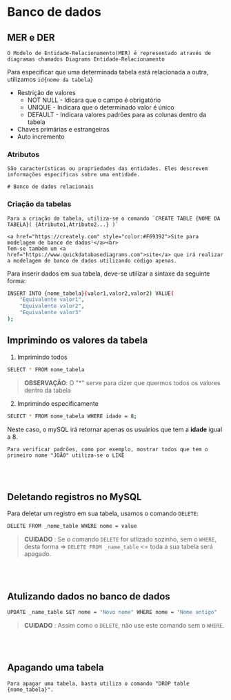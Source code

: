 # Banco de dados

## MER e DER
    O Modelo de Entidade-Relacionamento(MER) é representado através de diagramas chamados Diagrams Entidade-Relacionamento


Para especificar que uma determinada tabela está relacionada a outra, utilizamos `id{nome da tabela}` 

        
- Restrição de valores
    - NOT NULL - Idicara que o campo é obrigatório
    - UNIQUE - Indicara que o determinado valor é único
    - DEFAULT - Indicara valores padrões para as colunas dentro da tabela
- Chaves primárias e estrangeiras
- Auto incremento


### Atributos
    São características ou propriedades das entidades. Eles descrevem informações específicas sobre uma entidade.

    # Banco de dados relacionais


### Criação da tabelas
    Para a criação da tabela, utiliza-se o comando `CREATE TABLE {NOME DA TABELA}( {Atributo1,Atributo2...} )`

    <a href="https://creately.com" style="color:#F69392">Site para modelagem de banco de dados¹</a><br>
    Tem-se também um <a href="https://www.quickdatabasediagrams.com">site</a> que irá realizar a modelagem de banco de dados utilizando código apenas. 

Para inserir dados em sua tabela, deve-se utilizar a sintaxe da seguinte forma:
````bash
INSERT INTO {nome_tabela}(valor1,valor2,valor2) VALUE(
    "Equivalente valor1",
    "Equivalente valor2",
    "Equivalente valor3"
);
````

## Imprimindo os valores da tabela

1. Imprimindo todos

````bash
SELECT * FROM nome_tabela
````
>**OBSERVAÇÃO**: O "\*" serve para dizer que quermos todos os valores dentro da tabela

2. Imprimindo especificamente
````bash
SELECT * FROM nome_tabela WHERE idade = 8; 
````
Neste caso, o mySQL irá retornar apenas os usuários que tem a **idade** igual a 8. 

    Para verificar padrões, como por exemplo, mostrar todos que tem o primeiro nome "JOÃO" utiliza-se o LIKE
<br>
<br>

## Deletando registros no MySQL

Para deletar um registro em sua tabela, usamos o comando `DELETE`:
````bash
DELETE FROM _nome_table WHERE nome = value
````
>**CUIDADO** : Se o comando `DELETE` for utlizado sozinho, sem o `WHERE`, desta forma => `DELETE FROM _name_table` <= toda a sua tabela será apagado. 

<br>
<br>

## Atulizando dados no banco de dados

````bash
UPDATE _name_table SET nome = "Novo nome" WHERE nome = "Nome antigo"
````

>**CUIDADO** : Assim como o `DELETE`, não use este comando sem o `WHERE`.

<br>
<br>

## Apagando uma tabela
    Para apagar uma tabela, basta utiliza o comando "DROP table {nome_tabela}".
